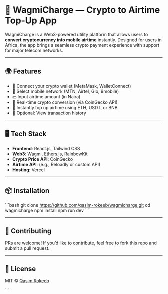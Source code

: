 # 🔋 WagmiCharge — Crypto to Airtime Top-Up App

WagmiCharge is a Web3-powered utility platform that allows users to **convert cryptocurrency into mobile airtime** instantly. Designed for users in Africa, the app brings a seamless crypto payment experience with support for major telecom networks.

---

## 🌍 Features

- 🔗 Connect your crypto wallet (MetaMask, WalletConnect)
- 📱 Select mobile network (MTN, Airtel, Glo, 9mobile)
- 💵 Input airtime amount (in Naira)
- 💱 Real-time crypto conversion (via CoinGecko API)
- 🚀 Instantly top up airtime using ETH, USDT, or BNB
- 📜 Optional: View transaction history

---

## 🖥️ Tech Stack

- **Frontend**: React.js, Tailwind CSS
- **Web3**: Wagmi, Ethers.js, RainbowKit
- **Crypto Price API**: CoinGecko
- **Airtime API**: (e.g., Reloadly or custom API)
- **Hosting**: Vercel

---

## 📦 Installation

\`\`\`bash
git clone https://github.com/qasim-rokeeb/wagmicharge.git
cd wagmicharge
npm install
npm run dev
\`\`\``

---

## 🤝 Contributing

PRs are welcome! If you’d like to contribute, feel free to fork this repo and submit a pull request.

---

## 📜 License

MIT © [Qasim Rokeeb](https://github.com/qasim-rokeeb)

\`\`\`
